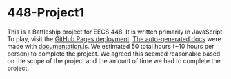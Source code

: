 # 448-Project1
This is a Battleship project for EECS 448.
It is written primarily in JavaScript.
To play, visit the [GitHub Pages deployment](https://gsburmaster.github.io/448-Project1/).
[The auto-generated docs](docs/index.html) were made with [documentation.js](https://documentation.js.org).
We estimated 50 total hours (~10 hours per person) to complete the project. We agreed this seemed reasonable based on the scope of the project and the amount of time we had to complete the project.
